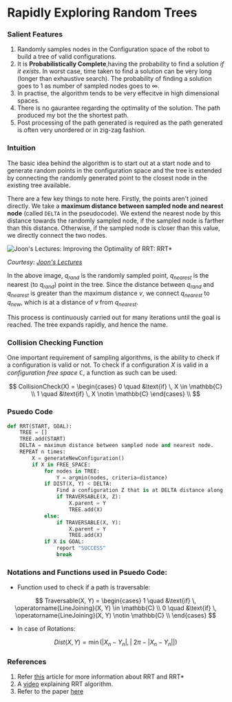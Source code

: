 # Rapidly Exploring Random Trees

### Salient Features
1. Randomly samples nodes in the Configuration space of the robot to build a tree of valid configurations.
2. It is **Probabilistically Complete**,having the probability to find a solution _if it exists_. In worst case, time taken to find a solution can be very long (longer than exhaustive search). The probability of finding a solution goes to $1$ as number of sampled nodes goes to $\infty$.
3. In practise, the algorithm tends to be very effecitve in high dimensional spaces.
4. There is no gaurantee regarding the optimality of the solution. The path produced my bot the the shortest path.
5. Post processing of the path generated is required as the path generated is often very unordered or in zig-zag fashion.

### Intuition

The basic idea behind the algorithm is to start out at a start node and to generate random points in the configuration space and the tree is extended by connecting the randomly generated point to the closest node in the existing tree available.

There are a few key things to note here. Firstly, the points aren't joined directly. We take a **maximum distance between sampled node and nearest node** (called `DELTA` in the pseudocode). We extend the nearest node by this distance towards the randomly sampled node, if the sampled node is farther than this distance. Otherwise, if the sampled node is closer than this value, we directly connect the two nodes.

![Joon&#39;s Lectures: Improving the Optimality of RRT: RRT*](http://4.bp.blogspot.com/-llC0qka-mpc/TWu6P9HjzZI/AAAAAAAAAOI/8i62sqfRUFE/s1600/rrt01.png)

*Courtesy: [Joon's Lectures](https://joonlecture.blogspot.com/2011/02/improving-optimality-of-rrt-rrt.html)*

In the above image, $q_{rand}$ is the randomly sampled point, $q_{nearest}$ is the nearest (to $q_{rand}$) point in the tree. Since the distance between $q_{rand}$ and $q_{nearest}$ is greater than the maximum distance $v$, we connect $q_{nearest}$ to $q_{new}$, which is at a distance of $v$ from $q_{nearest}$.

This process is continuously carried out for many iterations until the goal is reached. The tree expands rapidly, and hence the name.

### Collision Checking Function
One important requirement of sampling algorithms, is the ability to check if a configuration is valid or not. To check if a configuration $X$ is valid in a _configuration free space_ $\mathbb{C}$, a function as such can be used:

$$
	CollisionCheck(X) = \begin{cases}
								0 \quad &\text{if} \, X \in \mathbb{C} \\
								1 \quad &\text{if} \, X \notin \mathbb{C}
						\end{cases} \\
$$

### Psuedo Code
```python
def RRT(START, GOAL):
	TREE = []
	TREE.add(START)
	DELTA = maximum distance between sampled node and nearest node. 
	REPEAT n times:
		X = generateNewConfiguration()
		if X in FREE_SPACE:
			for nodes in TREE:
				Y = argmin(nodes, criteria=distance)
			if DIST(X, Y) < DELTA:
				Find a configuration Z that is at DELTA distance along the path from X to Y
				if TRAVERSABLE(X, Z):
					X.parent = Y
					TREE.add(X)
			else:
				if TRAVERSABLE(X, Y):
					X.parent = Y
					TREE.add(X)
			if X is GOAL:
				report "SUCCESS"
				break

```
### Notations and Functions used in Psuedo Code:

- Function used to check if a path is traversable:

$$
	Traversable(X, Y) = \begin{cases}
						1 \quad &\text{if} \, \operatorname{LineJoining}(X, Y) \in \mathbb{C} \\
						0 \quad &\text{if} \, \operatorname{LineJoining}(X, Y) \notin \mathbb{C} \\
						\end{cases}
$$

- In case of Rotations:

$$
	Dist(X, Y) = \min{(\lvert X_n - Y_n \rvert}, \lvert\ 2\pi - \lvert X_n - Y_n \rvert \rvert) 
$$

### References
1. Refer [this](https://medium.com/@theclassytim/robotic-path-planning-rrt-and-rrt-212319121378) article for more information about RRT and RRT*
2. A [video](https://www.youtube.com/watch?v=xAmN8WnltRY) explaining RRT algorithm.
3. Refer to the paper [here](http://msl.cs.illinois.edu/~lavalle/papers/Lav98c.pdf)


